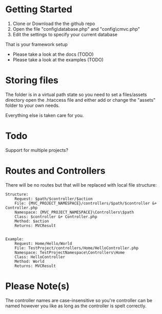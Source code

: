 # Getting Started
1. Clone or Download the the github repo
2. Open the file "config\database.php" and "config\cmvc.php"
3. Edit the settings to specify your current database

That is your framework setup
- Please take a look at the docs (TODO)
- Please take a look at the examples (TODO)

# Storing files
The folder is in a virtual path state so you need to set a files/assets directory
open the .htaccess file and either add or change the "assets" folder to your own
needs.

Everything else is taken care for you.

# Todo
Support for multiple projects?

# Routes and Controllers
There will be no routes but that will be replaced with local file structure:

	Structure:
		Request: $path/$controller/$action
		File: {MVC_PROJECT_NAMESPACE}/controllers/$path/$controller &+ Controller.php
		Namespace: {MVC_PROJECT_NAMESPACE}\Controllers\$path
		Class: $controller &+ Controller.php
		Method: $action
		Returns: MVCResult


	Example: 
		Request: Home/Hello/World
		File: TestProject/controllers/Home/HelloController.php
		Namespace: TestProjectNamespace\Controllers\Home
		Class: HelloController
		Method: World
		Returns: MVCResult

# Please Note(s)
The controller names are case-insensitive so you're controller can be named however you like
as long as the controller is spelt correctly.
